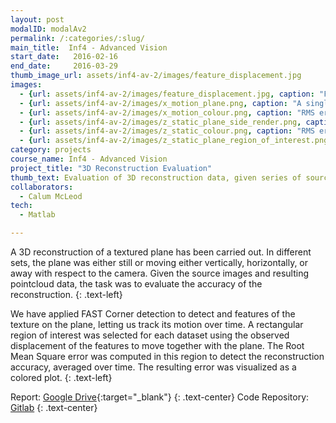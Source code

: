 ```yaml
---
layout: post
modalID: modalAv2
permalink: /:categories/:slug/
main_title:  Inf4 - Advanced Vision
start_date:   2016-02-16
end_date:     2016-03-29
thumb_image_url: assets/inf4-av-2/images/feature_displacement.jpg
images:
  - {url: assets/inf4-av-2/images/feature_displacement.jpg, caption: "FAST corner matching in consecutive frames of the horizontally moving plane. Consecutive frames are superimposed in gray and cyan.", id: feature_displacement}
  - {url: assets/inf4-av-2/images/x_motion_plane.png, caption: "A single image of horizontally moving plane.", id: x_motion_plane}
  - {url: assets/inf4-av-2/images/x_motion_colour.png, caption: "RMS errors in region of interest of the horizontally moving plane, also expressing the motion. Red regions represent the highest error and blue represent the lowest.", id: y_motion_colour}
  - {url: assets/inf4-av-2/images/z_static_plane_side_render.png, caption: "Pointcloud data of one motionless plane frame, as viewed from the side.", id: z_static_plane_side_render}
  - {url: assets/inf4-av-2/images/z_static_colour.png, caption: "RMS error of the region of interest of a motionless plane. Red regions represent the highest error and blue represent the lowest.", id: z_static_colour}
  - {url: assets/inf4-av-2/images/z_static_plane_region_of_interest.png, caption: "Region of interest of a plane, moving away from the camera. Typically, several empirical experiments would be performed when selecting the starting region of interest, to minimize the number of datapoints with missing depth values.", id: z_static_plane_region_of_interest}
category: projects
course_name: Inf4 - Advanced Vision
project_title: "3D Reconstruction Evaluation"
thumb_text: Evaluation of 3D reconstruction data, given series of source images of a moving textured plane
collaborators:
  - Calum McLeod
tech:
  - Matlab

---
```


A 3D reconstruction of a textured plane has been carried out. In different sets, the plane was either still or moving either vertically, horizontally, or away with respect to the camera. Given the source images and resulting pointcloud data, the task was to evaluate the accuracy of the reconstruction.
{: .text-left}

We have applied FAST Corner detection to detect and features of the texture on the plane, letting us track its motion over time. A rectangular region of interest was selected for each dataset using the observed displacement of the features to move together with the plane. The Root Mean Square error was computed in this region to detect the reconstruction accuracy, averaged over time. The resulting error was visualized as a colored plot.
{: .text-left}

Report: [Google Drive](https://drive.google.com/open?id=1ZpRGiCunMkxpUFoPKrcb-0iSWPA-pJkz){:target="_blank"}
{: .text-center}
Code Repository: [Gitlab](https://gitlab.com/LinasKo/Inf4-AV-CW2)
{: .text-center}

